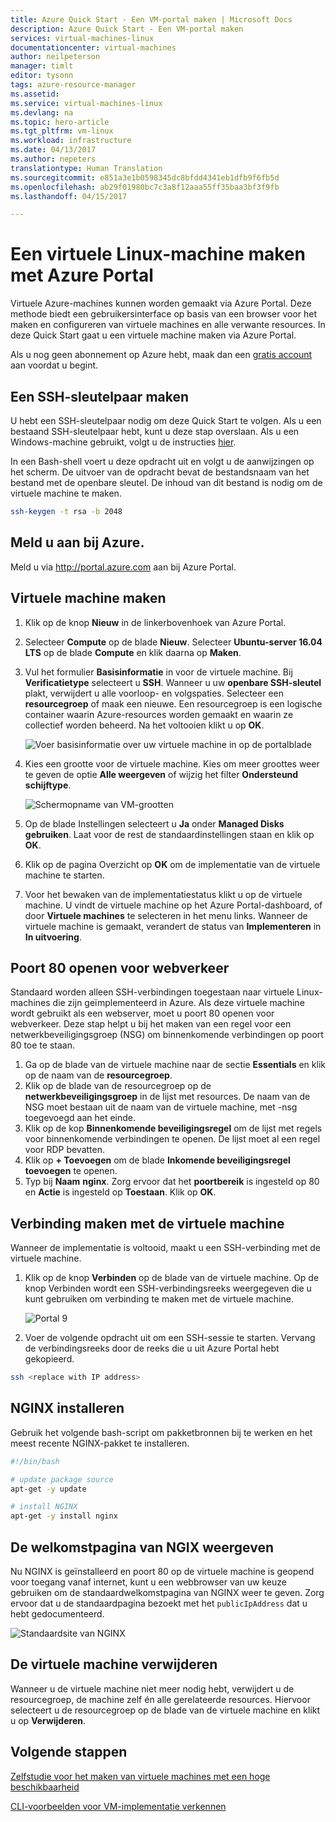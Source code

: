 ```yaml
---
title: Azure Quick Start - Een VM-portal maken | Microsoft Docs
description: Azure Quick Start - Een VM-portal maken
services: virtual-machines-linux
documentationcenter: virtual-machines
author: neilpeterson
manager: timlt
editor: tysonn
tags: azure-resource-manager
ms.assetid: 
ms.service: virtual-machines-linux
ms.devlang: na
ms.topic: hero-article
ms.tgt_pltfrm: vm-linux
ms.workload: infrastructure
ms.date: 04/13/2017
ms.author: nepeters
translationtype: Human Translation
ms.sourcegitcommit: e851a3e1b0598345dc8bfdd4341eb1dfb9f6fb5d
ms.openlocfilehash: ab29f01980bc7c3a8f12aaa55ff35baa3bf3f9fb
ms.lasthandoff: 04/15/2017

---
```


# <a name="create-a-linux-virtual-machine-with-the-azure-portal"></a>Een virtuele Linux-machine maken met Azure Portal

Virtuele Azure-machines kunnen worden gemaakt via Azure Portal. Deze methode biedt een gebruikersinterface op basis van een browser voor het maken en configureren van virtuele machines en alle verwante resources. In deze Quick Start gaat u een virtuele machine maken via Azure Portal.

Als u nog geen abonnement op Azure hebt, maak dan een [gratis account](https://azure.microsoft.com/en-us/free/?WT.mc_id=A261C142F) aan voordat u begint.

## <a name="create-ssh-key-pair"></a>Een SSH-sleutelpaar maken

U hebt een SSH-sleutelpaar nodig om deze Quick Start te volgen. Als u een bestaand SSH-sleutelpaar hebt, kunt u deze stap overslaan. Als u een Windows-machine gebruikt, volgt u de instructies [hier](ssh-from-windows.md). 

In een Bash-shell voert u deze opdracht uit en volgt u de aanwijzingen op het scherm. De uitvoer van de opdracht bevat de bestandsnaam van het bestand met de openbare sleutel. De inhoud van dit bestand is nodig om de virtuele machine te maken.

```bash
ssh-keygen -t rsa -b 2048
```

## <a name="log-in-to-azure"></a>Meld u aan bij Azure. 

Meld u via http://portal.azure.com aan bij Azure Portal.

## <a name="create-virtual-machine"></a>Virtuele machine maken

1. Klik op de knop **Nieuw** in de linkerbovenhoek van Azure Portal.

2. Selecteer **Compute** op de blade **Nieuw**. Selecteer **Ubuntu-server 16.04 LTS** op de blade **Compute** en klik daarna op **Maken**.

3. Vul het formulier **Basisinformatie** in voor de virtuele machine. Bij **Verificatietype** selecteert u **SSH**. Wanneer u uw **openbare SSH-sleutel** plakt, verwijdert u alle voorloop- en volgspaties. Selecteer een **resourcegroep** of maak een nieuwe. Een resourcegroep is een logische container waarin Azure-resources worden gemaakt en waarin ze collectief worden beheerd. Na het voltooien klikt u op **OK**.

    ![Voer basisinformatie over uw virtuele machine in op de portalblade](./media/quick-create-portal/create-vm-portal-basic-blade.png)  

4. Kies een grootte voor de virtuele machine. Kies om meer groottes weer te geven de optie **Alle weergeven** of wijzig het filter **Ondersteund schijftype**. 

    ![Schermopname van VM-grootten](./media/quick-create-portal/create-linux-vm-portal-sizes.png)  

5. Op de blade Instellingen selecteert u **Ja** onder **Managed Disks gebruiken**. Laat voor de rest de standaardinstellingen staan en klik op **OK**.

6. Klik op de pagina Overzicht op **OK** om de implementatie van de virtuele machine te starten.

7. Voor het bewaken van de implementatiestatus klikt u op de virtuele machine. U vindt de virtuele machine op het Azure Portal-dashboard, of door **Virtuele machines** te selecteren in het menu links. Wanneer de virtuele machine is gemaakt, verandert de status van **Implementeren** in **In uitvoering**.


## <a name="open-port-80-for-web-traffic"></a>Poort 80 openen voor webverkeer 

Standaard worden alleen SSH-verbindingen toegestaan naar virtuele Linux-machines die zijn geïmplementeerd in Azure. Als deze virtuele machine wordt gebruikt als een webserver, moet u poort 80 openen voor webverkeer. Deze stap helpt u bij het maken van een regel voor een netwerkbeveiligingsgroep (NSG) om binnenkomende verbindingen op poort 80 toe te staan.

1. Ga op de blade van de virtuele machine naar de sectie **Essentials** en klik op de naam van de **resourcegroep**.
2. Klik op de blade van de resourcegroep op de **netwerkbeveiligingsgroep** in de lijst met resources. De naam van de NSG moet bestaan uit de naam van de virtuele machine, met -nsg toegevoegd aan het einde.
3. Klik op de kop **Binnenkomende beveiligingsregel** om de lijst met regels voor binnenkomende verbindingen te openen. De lijst moet al een regel voor RDP bevatten.
4. Klik op **+ Toevoegen** om de blade **Inkomende beveiligingsregel toevoegen** te openen.
5. Typ bij **Naam** **nginx**. Zorg ervoor dat het **poortbereik** is ingesteld op 80 en **Actie** is ingesteld op **Toestaan**. Klik op **OK**.


## <a name="connect-to-virtual-machine"></a>Verbinding maken met de virtuele machine

Wanneer de implementatie is voltooid, maakt u een SSH-verbinding met de virtuele machine.

1. Klik op de knop **Verbinden** op de blade van de virtuele machine. Op de knop Verbinden wordt een SSH-verbindingsreeks weergegeven die u kunt gebruiken om verbinding te maken met de virtuele machine.

    ![Portal 9](./media/quick-create-portal/portal-quick-start-9.png) 

2. Voer de volgende opdracht uit om een SSH-sessie te starten. Vervang de verbindingsreeks door de reeks die u uit Azure Portal hebt gekopieerd.

```bash 
ssh <replace with IP address>
```

## <a name="install-nginx"></a>NGINX installeren

Gebruik het volgende bash-script om pakketbronnen bij te werken en het meest recente NGINX-pakket te installeren. 

```bash 
#!/bin/bash

# update package source
apt-get -y update

# install NGINX
apt-get -y install nginx
```

## <a name="view-the-ngix-welcome-page"></a>De welkomstpagina van NGIX weergeven

Nu NGINX is geïnstalleerd en poort 80 op de virtuele machine is geopend voor toegang vanaf internet, kunt u een webbrowser van uw keuze gebruiken om de standaardwelkomstpagina van NGINX weer te geven. Zorg ervoor dat u de standaardpagina bezoekt met het `publicIpAddress` dat u hebt gedocumenteerd. 

![Standaardsite van NGINX](./media/quick-create-cli/nginx.png) 
## <a name="delete-virtual-machine"></a>De virtuele machine verwijderen

Wanneer u de virtuele machine niet meer nodig hebt, verwijdert u de resourcegroep, de machine zelf én alle gerelateerde resources. Hiervoor selecteert u de resourcegroep op de blade van de virtuele machine en klikt u op **Verwijderen**.

## <a name="next-steps"></a>Volgende stappen

[Zelfstudie voor het maken van virtuele machines met een hoge beschikbaarheid](create-cli-complete.md?toc=%2fazure%2fvirtual-machines%2flinux%2ftoc.json)

[CLI-voorbeelden voor VM-implementatie verkennen](../windows/cli-samples.md?toc=%2fazure%2fvirtual-machines%2flinux%2ftoc.json)

